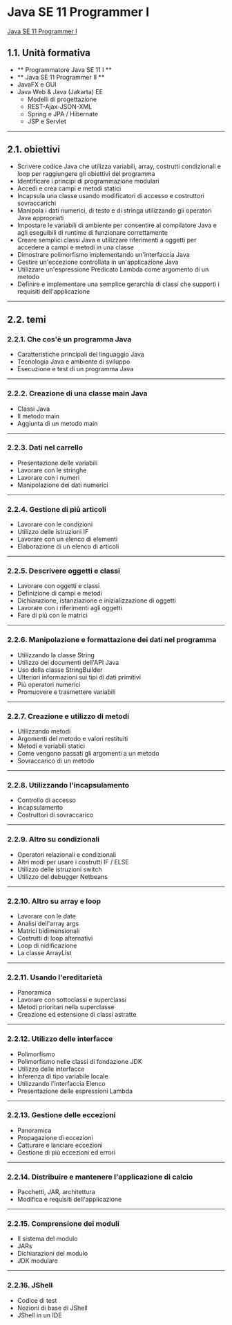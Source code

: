# Java SE 11 Programmer I
[Java SE 11 Programmer I](https://education.oracle.com/java/java-se/product_267)

## 1.1. Unità formativa

* ** Programmatore Java SE 11 I **
* ** Java SE 11 Programmer II **
* JavaFX e GUI
* Java Web & Java (Jakarta) EE
  * Modelli di progettazione
  * REST-Ajax-JSON-XML
  * Spring e JPA / Hibernate
  * JSP e Servlet

---

## 2.1. obiettivi

* Scrivere codice Java che utilizza variabili, array, costrutti condizionali e loop per raggiungere gli obiettivi del programma
* Identificare i principi di programmazione modulari
* Accedi e crea campi e metodi statici
* Incapsula una classe usando modificatori di accesso e costruttori sovraccarichi
* Manipola i dati numerici, di testo e di stringa utilizzando gli operatori Java appropriati
* Impostare le variabili di ambiente per consentire al compilatore Java e agli eseguibili di runtime di funzionare correttamente
* Creare semplici classi Java e utilizzare riferimenti a oggetti per accedere a campi e metodi in una classe
* Dimostrare polimorfismo implementando un'interfaccia Java
* Gestire un'eccezione controllata in un'applicazione Java
* Utilizzare un'espressione Predicato Lambda come argomento di un metodo
* Definire e implementare una semplice gerarchia di classi che supporti i requisiti dell'applicazione

---

## 2.2. temi


### 2.2.1. Che cos'è un programma Java

* Caratteristiche principali del linguaggio Java
* Tecnologia Java e ambiente di sviluppo
* Esecuzione e test di un programma Java

---

### 2.2.2. Creazione di una classe main Java

* Classi Java
* Il metodo main
* Aggiunta di un metodo main

---

### 2.2.3. Dati nel carrello

* Presentazione delle variabili
* Lavorare con le stringhe
* Lavorare con i numeri
* Manipolazione dei dati numerici

---

### 2.2.4. Gestione di più articoli

* Lavorare con le condizioni
* Utilizzo delle istruzioni IF
* Lavorare con un elenco di elementi
* Elaborazione di un elenco di articoli

---

### 2.2.5. Descrivere oggetti e classi

* Lavorare con oggetti e classi
* Definizione di campi e metodi
* Dichiarazione, istanziazione e inizializzazione di oggetti
* Lavorare con i riferimenti agli oggetti
* Fare di più con le matrici

---

### 2.2.6. Manipolazione e formattazione dei dati nel programma

* Utilizzando la classe String
* Utilizzo dei documenti dell'API Java
* Uso della classe StringBuilder
* Ulteriori informazioni sui tipi di dati primitivi
* Più operatori numerici
* Promuovere e trasmettere variabili

---

### 2.2.7. Creazione e utilizzo di metodi

* Utilizzando metodi
* Argomenti del metodo e valori restituiti
* Metodi e variabili statici
* Come vengono passati gli argomenti a un metodo
* Sovraccarico di un metodo

---

### 2.2.8. Utilizzando l'incapsulamento

* Controllo di accesso
* Incapsulamento
* Costruttori di sovraccarico

---

### 2.2.9. Altro su condizionali

* Operatori relazionali e condizionali
* Altri modi per usare i costrutti IF / ELSE
* Utilizzo delle istruzioni switch
* Utilizzo del debugger Netbeans

---

### 2.2.10. Altro su array e loop

* Lavorare con le date
* Analisi dell'array args
* Matrici bidimensionali
* Costrutti di loop alternativi
* Loop di nidificazione
* La classe ArrayList

---

### 2.2.11. Usando l'ereditarietà

* Panoramica
* Lavorare con sottoclassi e superclassi
* Metodi prioritari nella superclasse
* Creazione ed estensione di classi astratte

---

### 2.2.12. Utilizzo delle interfacce

* Polimorfismo
* Polimorfismo nelle classi di fondazione JDK
* Utilizzo delle interfacce
* Inferenza di tipo variabile locale
* Utilizzando l'interfaccia Elenco
* Presentazione delle espressioni Lambda

---

### 2.2.13. Gestione delle eccezioni

* Panoramica
* Propagazione di eccezioni
* Catturare e lanciare eccezioni
* Gestione di più eccezioni ed errori

---

### 2.2.14. Distribuire e mantenere l'applicazione di calcio

* Pacchetti, JAR, architettura
* Modifica e requisiti dell'applicazione

---

### 2.2.15. Comprensione dei moduli

* Il sistema del modulo
* JARs
* Dichiarazioni del modulo
* JDK modulare

---

### 2.2.16. JShell

* Codice di test
* Nozioni di base di JShell
* JShell in un IDE